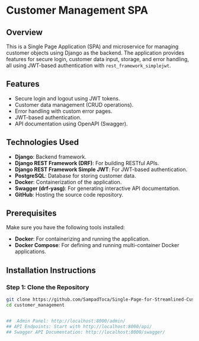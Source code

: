 # Customer Management SPA

## Overview
This is a Single Page Application (SPA) and microservice for managing customer objects using Django as the backend. The application provides features for secure login, customer data input, storage, and error handling, all using JWT-based authentication with `rest_framework_simplejwt`.

## Features
- Secure login and logout using JWT tokens.
- Customer data management (CRUD operations).
- Error handling with custom error pages.
- JWT-based authentication.
- API documentation using OpenAPI (Swagger).

## Technologies Used
- **Django**: Backend framework.
- **Django REST Framework (DRF)**: For building RESTful APIs.
- **Django REST Framework Simple JWT**: For JWT-based authentication.
- **PostgreSQL**: Database for storing customer data.
- **Docker**: Containerization of the application.
- **Swagger (drf-yasg)**: For generating interactive API documentation.
- **GitHub**: Hosting the source code repository.

## Prerequisites

Make sure you have the following tools installed:
- **Docker**: For containerizing and running the application.
- **Docker Compose**: For defining and running multi-container Docker applications.

## Installation Instructions

### Step 1: Clone the Repository

```bash
git clone https://github.com/SampadToca/Single-Page-for-Streamlined-Customer-Object-Management.git
cd customer_management


##  Admin Panel: http://localhost:8000/admin/
## API Endpoints: Start with http://localhost:8000/api/
## Swagger API Documentation: http://localhost:8000/swagger/
